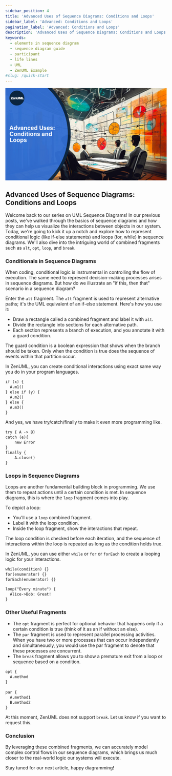 ```yaml
---
sidebar_position: 4
title: 'Advanced Uses of Sequence Diagrams: Conditions and Loops'
sidebar_label: 'Advanced: Conditions and Loops'
pagination_label: 'Advanced: Conditions and Loops'
description: 'Advanced Uses of Sequence Diagrams: Conditions and Loops'
keywords:
  - elements in sequence diagram
  - sequence diagram guide
  - participant
  - life lines
  - UML
  - ZenUML Example
#slug: /quick-start
---
```


![](../../static/img/docs/tutorials/04-condition-loops.jpeg)

## Advanced Uses of Sequence Diagrams: Conditions and Loops

Welcome back to our series on UML Sequence Diagrams! In our previous posts, we've walked through the basics of sequence diagrams and how they can help us visualize the interactions between objects in our system. Today, we're going to kick it up a notch and explore how to represent conditional logic (like if-else statements) and loops (for, while) in sequence diagrams. We'll also dive into the intriguing world of combined fragments such as `alt`, `opt`, `loop`, and `break`.

### Conditionals in Sequence Diagrams

When coding, conditional logic is instrumental in controlling the flow of execution. The same need to represent decision-making processes arises in sequence diagrams. But how do we illustrate an "if this, then that" scenario in a sequence diagram?

Enter the `alt` fragment. The `alt` fragment is used to represent alternative paths; it's the UML equivalent of an if-else statement. Here's how you use it:

- Draw a rectangle called a combined fragment and label it with `alt`.
- Divide the rectangle into sections for each alternative path.
- Each section represents a branch of execution, and you annotate it with a guard condition.

The guard condition is a boolean expression that shows when the branch should be taken. Only when the condition is true does the sequence of events within that partition occur.

In ZenUML, you can create conditional interactions using exact same way you do in your program languages.

```zenuml title=condition if
if (x) {
  A.m1()
} else if (y) {
  A.m2()
} else {
  A.m3()
}
```

And yes, we have try/catch/finally to make it even more programming like.

```zenuml title=try/catch/finally
try { A -> B}
catch (e){
    new Error
}
finally {
    A.close()
}
```

### Loops in Sequence Diagrams

Loops are another fundamental building block in programming. We use them to repeat actions until a certain condition is met. In sequence diagrams, this is where the `loop` fragment comes into play.

To depict a loop:

- You'll use a `loop` combined fragment.
- Label it with the loop condition.
- Inside the loop fragment, show the interactions that repeat.

The loop condition is checked before each iteration, and the sequence of interactions within the loop is repeated as long as the condition holds true.

In ZenUML, you can use either `while` or `for` or `forEach` to create a looping logic for your interactions.

```title=Example Code
while(condition) {}
for(enumerator) {}
forEach(enumerator) {}
```

```zenuml title=Loop
loop("Every minute") {
  Alice->Bob: Great!
}
```

### Other Useful Fragments

- The `opt` fragment is perfect for optional behavior that happens only if a certain condition is true (think of it as an if without an else).
- The `par` fragment is used to represent parallel processing activities. When you have two or more processes that can occur independently and simultaneously, you would use the par fragment to denote that these processes are concurrent.
- The `break` fragment allows you to show a premature exit from a loop or sequence based on a condition.

```zenuml title=opt and par
opt {
  A.method
}

par {
  A.method1
  B.method2
}
```

At this moment, ZenUML does not support `break`. Let us know if you want to request this.

### Conclusion

By leveraging these combined fragments, we can accurately model complex control flows in our sequence diagrams, which brings us much closer to the real-world logic our systems will execute.

Stay tuned for our next article, happy diagramming!
